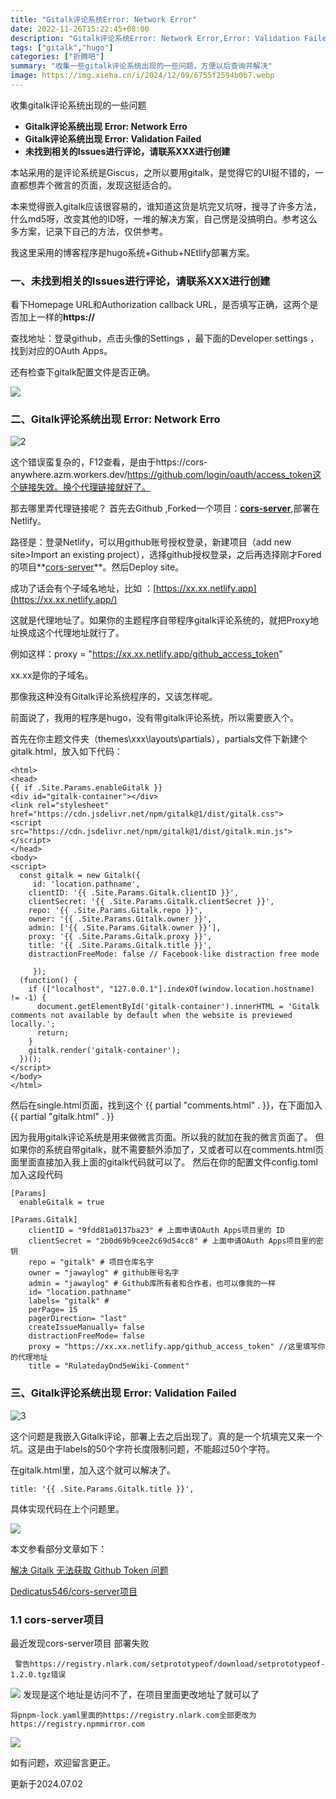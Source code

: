 ```yaml
---
title: "Gitalk评论系统Error: Network Error"
date: 2022-11-26T15:22:45+08:00
description: "Gitalk评论系统Error: Network Error,Error: Validation Failed,hugo配置gitalk评论系统"
tags: ["gitalk","hugo"]
categories: ["折腾吧"]
summary: "收集一些gitalk评论系统出现的一些问题，方便以后查询并解决"
image: https://img.xieha.cn/i/2024/12/09/6755f2594b0b7.webp
---
```


   收集gitalk评论系统出现的一些问题

- **Gitalk评论系统出现 Error: Network Erro**
- **Gitalk评论系统出现 Error: Validation Failed**
- **未找到相关的Issues进行评论，请联系XXX进行创建**

本站采用的是评论系统是Giscus，之所以要用gitalk，是觉得它的UI挺不错的，一直都想弄个微言的页面，发现这挺适合的。

本来觉得嵌入gitalk应该很容易的，谁知道这货是坑完又坑呀，搜寻了许多方法，什么md5呀，改变其他的ID呀，一堆的解决方案，自己愣是没搞明白。参考这么多方案，记录下自己的方法，仅供参考。

我这里采用的博客程序是hugo系统+Github+NEtlify部署方案。

### 一、未找到相关的Issues进行评论，请联系XXX进行创建

看下Homepage URL和Authorization callback URL，是否填写正确，这两个是否加上一样的**https://**

查找地址：登录github，点击头像的Settings ，最下面的Developer settings ，找到对应的OAuth Apps。

还有检查下gitalk配置文件是否正确。



![](F:\blog-koobai\static\img\1.png)

### 二、Gitalk评论系统出现 Error: Network Erro

![2](2.png)

这个错误蛮复杂的，F12查看，是由于https://cors-anywhere.azm.workers.dev/https://github.com/login/oauth/access_token这个链接失效。换个代理链接就好了。

那去哪里弄代理链接呢？
首先去Github ,Forked一个项目：**[cors-server](https://github.com/jawaylog/cors-server)**,部署在Netlify。

路径是：登录Netlify，可以用github账号授权登录，新建项目（add new site>Import an existing project），选择github授权登录，之后再选择刚才Fored的项目**[cors-server](https://github.com/jawaylog/cors-server)**。然后Deploy site。

成功了话会有个子域名地址，比如 ：[https://xx.xx.netlify.app](https://xx.xx.netlify.app/)

这就是代理地址了。如果你的主题程序自带程序gitalk评论系统的，就把Proxy地址换成这个代理地址就行了。

例如这样：proxy = "https://xx.xx.netlify.app/github_access_token"

xx.xx是你的子域名。

那像我这种没有Gitalk评论系统程序的，又该怎样呢。

前面说了，我用的程序是hugo，没有带gitalk评论系统，所以需要嵌入个。

首先在你主题文件夹（themes\xxx\layouts\partials），partials文件下新建个gitalk.html，放入如下代码：

```
<html>
<head>
{{ if .Site.Params.enableGitalk }}
<div id="gitalk-container"></div>
<link rel="stylesheet" href="https://cdn.jsdelivr.net/npm/gitalk@1/dist/gitalk.css">
<script src="https://cdn.jsdelivr.net/npm/gitalk@1/dist/gitalk.min.js"></script>
</head>
<body>
<script>
  const gitalk = new Gitalk({
     id: 'location.pathname',
    clientID: '{{ .Site.Params.Gitalk.clientID }}', 
    clientSecret: '{{ .Site.Params.Gitalk.clientSecret }}',
    repo: '{{ .Site.Params.Gitalk.repo }}',
    owner: '{{ .Site.Params.Gitalk.owner }}',
    admin: ['{{ .Site.Params.Gitalk.owner }}'],
    proxy: '{{ .Site.Params.Gitalk.proxy }}', 
    title: '{{ .Site.Params.Gitalk.title }}',
    distractionFreeMode: false // Facebook-like distraction free mode  
     
     });     
  (function() {
    if (["localhost", "127.0.0.1"].indexOf(window.location.hostname) != -1) {
      document.getElementById('gitalk-container').innerHTML = 'Gitalk comments not available by default when the website is previewed locally.';
      return;
    }
    gitalk.render('gitalk-container');
  })();
</script>
</body>
</html>

```

然后在single.html页面，找到这个 {{ partial "comments.html" . }}，在下面加入 {{ partial "gitalk.html" . }}

因为我用gitalk评论系统是用来做微言页面。所以我的就加在我的微言页面了。
但如果你的系统自带gitalk，就不需要额外添加了，又或者可以在comments.html页面里面直接加入我上面的gitalk代码就可以了。
然后在你的配置文件config.toml加入这段代码

```
[Params]
  enableGitalk = true

[Params.Gitalk]
    clientID = "9fdd81a0137ba23" # 上面申请OAuth Apps项目里的 ID
    clientSecret = "2b0d69b9cee2c69d54cc8" # 上面申请OAuth Apps项目里的密钥
    repo = "gitalk" # 项目仓库名字
    owner = "jawaylog" # github账号名字
    admin = "jawaylog" # Github库所有者和合作者，也可以像我的一样
    id= "location.pathname" 
    labels= "gitalk" #
    perPage= 15  
    pagerDirection= "last" 
    createIssueManually= false 
    distractionFreeMode= false 
    proxy = "https://xx.xx.netlify.app/github_access_token" //这里填写你的代理地址
    title = "RulatedayDnd5eWiki-Comment"

```

### 三、Gitalk评论系统出现 Error: Validation Failed

![3](3.png)

这个问题是我嵌入Gitalk评论，部署上去之后出现了。真的是一个坑填完又来一个坑。这是由于labels的50个字符长度限制问题，不能超过50个字符。

在gitalk.html里，加入这个就可以解决了。

```
title: '{{ .Site.Params.Gitalk.title }}',
```

具体实现代码在上个问题里。

![](4.png)

本文参看部分文章如下：

[解决 Gitalk 无法获取 Github Token 问题 ](https://prohibitorum.top/7cc2c97a15b4.html)

[Dedicatus546/cors-server项目 ](https://github.com/Dedicatus546/cors-server)

### 1.1 cors-server项目
最近发现cors-server项目 部署失败

```
 警告https://registry.nlark.com/setprototypeof/download/setprototypeof-1.2.0.tgz错误
```

![](6.png)
发现是这个地址是访问不了，在项目里面更改地址了就可以了

```
将pnpm-lock.yaml里面的https://registry.nlark.com全部更改为https://registry.npmmirror.com
```

![](7.png)

如有问题，欢迎留言更正。

更新于2024.07.02
